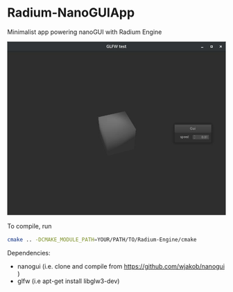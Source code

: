 # Radium-NanoGUIApp
Minimalist app powering nanoGUI with Radium Engine

![NanoGUI Radium App Screenshot](docs/screenshot.jpg)


To compile, run
```bash
cmake .. -DCMAKE_MODULE_PATH=YOUR/PATH/TO/Radium-Engine/cmake
```

Dependencies:
* nanogui (i.e. clone and compile from https://github.com/wjakob/nanogui )
* glfw (i.e apt-get install libglw3-dev)

